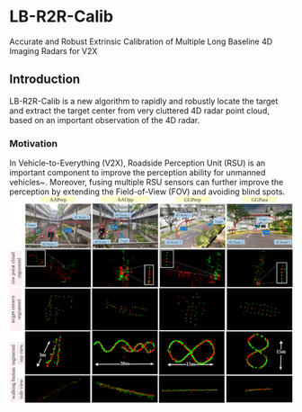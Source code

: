# LB-R2R-Calib
Accurate and Robust Extrinsic Calibration of Multiple Long Baseline 4D Imaging Radars for V2X
## Introduction
LB-R2R-Calib is a new algorithm to rapidly and robustly locate the target and extract the target center from  very cluttered 4D radar point cloud, based on an important observation of the 4D radar.
### Motivation
In Vehicle-to-Everything (V2X), Roadside Perception Unit (RSU) is an important component to improve the perception ability for unmanned vehicles~. Moreover, fusing multiple RSU sensors can further improve the perception by extending the Field-of-View (FOV) and avoiding blind spots.
![Image text](https://github.com/yzh-721/LB-R2R-Calib/blob/main/fig_qualitative.png)
